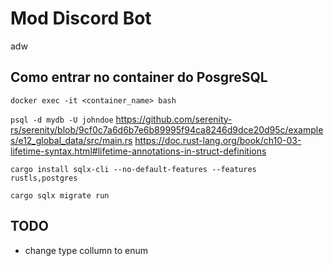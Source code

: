 # Mod Discord Bot

adw

## Como entrar no container do PosgreSQL

`docker exec -it <container_name> bash`

`psql -d mydb -U johndoe`
<https://github.com/serenity-rs/serenity/blob/9cf0c7a6d6b7e6b89995f94ca8246d9dce20d95c/examples/e12_global_data/src/main.rs>
<https://doc.rust-lang.org/book/ch10-03-lifetime-syntax.html#lifetime-annotations-in-struct-definitions>

`cargo install sqlx-cli --no-default-features --features rustls,postgres`

`cargo sqlx migrate run`

## TODO

- change type collumn to enum

